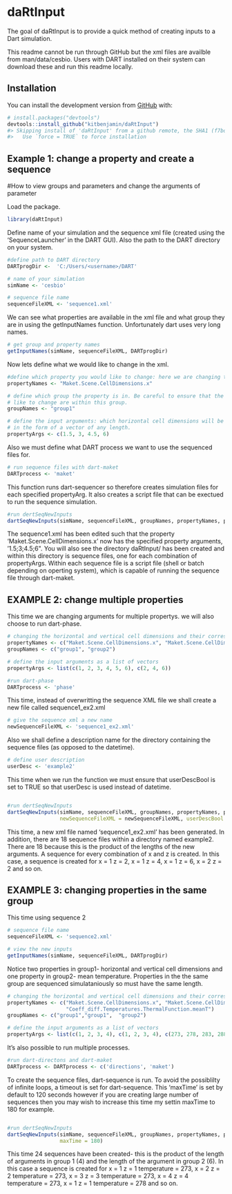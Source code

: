 
<!-- README.md is generated from README.Rmd. Please edit that file -->

# daRtInput

<!-- badges: start -->

<!-- badges: end -->

The goal of daRtInput is to provide a quick method of creating inputs to
a Dart simulation.

This readme cannot be run through GitHub but the xml files are availble
from man/data/cesbio. Users with DART installed on their system can
download these and run this readme locally.

## Installation

You can install the development version from
[GitHub](https://github.com/) with:

``` r
# install.packages("devtools")
devtools::install_github("kitbenjamin/daRtInput")
#> Skipping install of 'daRtInput' from a github remote, the SHA1 (f7bdf6a8) has not changed since last install.
#>   Use `force = TRUE` to force installation
```

## Example 1: change a property and create a sequence

\#How to view groups and parameters and change the arguments of
parameter

Load the package.

``` r
library(daRtInput)
```

Define name of your simulation and the sequence xml file (created using
the ‘SequenceLauncher’ in the DART GUI). Also the path to the DART
directory on your system.

``` r
#define path to DART directory
DARTprogDir <-  'C:/Users/<username>/DART'

# name of your simulation
simName <- 'cesbio'

# sequence file name
sequenceFileXML <- 'sequence1.xml'
```

We can see what properties are available in the xml file and what group
they are in using the getInputNames function. Unfortunately dart uses
very long names.

``` r
# get group and property names
getInputNames(simName, sequenceFileXML, DARTprogDir)
```

Now lets define what we would like to change in the
xml.

``` r
#define which property you would like to change: here we are changing the horizontal cell dimensions 
propertyNames <- "Maket.Scene.CellDimensions.x"

# define which group the property is in. Be careful to ensure that the properties you would 
# like to change are within this group.
groupNames <- "group1"

# define the input arguments: which horizontal cell dimensions will be input into the model? This should be 
# in the form of a vector of any length.
propertyArgs <- c(1.5, 3, 4.5, 6)
```

Also we must define what DART process we want to use the sequenced files
for.

``` r
# run sequence files with dart-maket
DARTprocess <- 'maket'
```

This function runs dart-sequencer so therefore creates simulation files
for each specified propertyArg. It also creates a script file that can
be exectued to run the sequence simulation.

``` r
#run dertSeqNewInputs
dartSeqNewInputs(simName, sequenceFileXML, groupNames, propertyNames, propertyArgs, DARTprogDir, DARTprocess)
```

The sequence1.xml has been edited such that the property
‘Maket.Scene.CellDimensions.x’ now has the specified property
arguments, ’1.5;3;4.5;6". You will also see the directory
daRtInput/<datettime> has been created and within this directory is
sequence files, one for each combination of propertyArgs. Within each
sequence file is a script file (shell or batch depending on operting
system), which is capable of running the sequence file through
dart-maket.

## EXAMPLE 2: change multiple properties

This time we are changing arguments for multiple propertys. we will also
choose to run
dart-phase.

``` r
# changing the horizontal and vertical cell dimensions and their corresponding groups
propertyNames <- c("Maket.Scene.CellDimensions.x", "Maket.Scene.CellDimensions.z")
groupNames <- c("group1", "group2")

# define the input arguments as a list of vectors
propertyArgs <- list(c(1, 2, 3, 4, 5, 6), c(2, 4, 6))

#run dart-phase
DARTprocess <- 'phase'
```

This time, instead of overwritting the sequence XML file we shall create
a new file called sequence1\_ex2.xml

``` r
# give the sequence xml a new name
newSequenceFileXML <- 'sequence1_ex2.xml'
```

Also we shall define a description name for the directory containing the
sequence files (as opposed to the datetime).

``` r
# define user description
userDesc <- 'example2'
```

This time when we run the function we must ensure that userDescBool is
set to TRUE so that userDesc is used instead of datetime.

``` r

#run dertSeqNewInputs
dartSeqNewInputs(simName, sequenceFileXML, groupNames, propertyNames, propertyArgs, DARTprogDir, DARTprocess,
                 newSequenceFileXML = newSequenceFileXML, userDescBool = TRUE, userDesc = userDesc)
```

This time, a new xml file named ‘sequence1\_ex2.xml’ has been generated.
In addition, there are 18 sequence files within a directory named
example2. There are 18 because this is the product of the lengths of the
new arguments. A sequence for every combination of x and z is created.
In this case, a sequence is created for x = 1 z = 2, x = 1 z = 4, x = 1
z = 6, x = 2 z = 2 and so on.

## EXAMPLE 3: changing properties in the same group

This time using sequence 2

``` r
# sequence file name
sequenceFileXML <- 'sequence2.xml'
```

``` r
# view the new inputs
getInputNames(simName, sequenceFileXML, DARTprogDir)
```

Notice two properties in group1- horizontal and vertical cell dimensions
and one property in group2- mean temperature. Properties in the the same
group are sequenced simulataniously so must have the same
length.

``` r
# changing the horizontal and vertical cell dimensions and their corresponding groups
propertyNames <- c("Maket.Scene.CellDimensions.x", "Maket.Scene.CellDimensions.z",
                   "Coeff_diff.Temperatures.ThermalFunction.meanT")
groupNames <- c("group1","group1",  "group2")

# define the input arguments as a list of vectors
propertyArgs <- list(c(1, 2, 3, 4), c(1, 2, 3, 4), c(273, 278, 283, 288, 293, 298))
```

It’s also possible to run multiple processes.

``` r
#run dart-directons and dart-maket
DARTprocess <- DARTprocess <- c('directions', 'maket')
```

To create the sequence files, dart-sequence is run. To avoid the
possiblilty of infinite loops, a timeout is set for dart-sequence. This
‘maxTime’ is set by default to 120 seconds however if you are creating
large number of sequences then you may wish to increase this time my
settin maxTime to 180 for example.

``` r

#run dertSeqNewInputs
dartSeqNewInputs(simName, sequenceFileXML, groupNames, propertyNames, propertyArgs, DARTprogDir, DARTprocess,
                 maxTime = 180)
```

This time 24 sequences have been created- this is the product of the
length of arguments in group 1 (4) and the length of the argument in
group 2 (6). In this case a sequence is created for x = 1 z = 1
temperature = 273, x = 2 z = 2 temperature = 273, x = 3 z = 3
temperature = 273, x = 4 z = 4 temperature = 273, x = 1 z = 1
temperature = 278 and so on.
